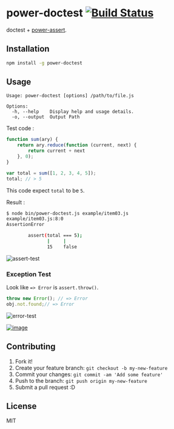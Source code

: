 # power-doctest [![Build Status](https://travis-ci.org/azu/power-doctest.png?branch=master)](https://travis-ci.org/azu/power-doctest)

doctest + [power-assert](https://github.com/twada/power-assert "power-assert").

## Installation

``` sh
npm install -g power-doctest
```

## Usage

    Usage: power-doctest [options] /path/to/file.js

    Options:
      -h, --help    Display help and usage details.
      -o, --output  Output Path


Test code :

``` js
function sum(ary) {
    return ary.reduce(function (current, next) {
        return current + next
    }, 0);
}

var total = sum([1, 2, 3, 4, 5]);
total; // > 5
```

This code expect ``total`` to be ``5``.

Result :

``` sh
$ node bin/power-doctest.js example/item03.js
example/item03.js:8:0
AssertionError

        assert(total === 5);
               |     |
               15    false
```

![assert-test](http://gyazo.com/075b4afe13003bd8691a85b371f84afe.gif)

### Exception Test

Look like `=> Error` is `assert.throw()`.

``` js
throw new Error(); // => Error
obj.not.found;// => Error
```

![error-test](http://gyazo.com/0c2bbc62f796288e94ddb3344581eb63.gif)


[![image](http://img.youtube.com/vi/uvcdBLm93aA/0.jpg)](http://www.youtube.com/watch?v=uvcdBLm93aA)

## Contributing

1. Fork it!
2. Create your feature branch: `git checkout -b my-new-feature`
3. Commit your changes: `git commit -am 'Add some feature'`
4. Push to the branch: `git push origin my-new-feature`
5. Submit a pull request :D

## License

MIT